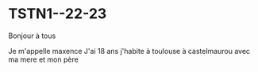 # TSTN1--22-23
Bonjour à tous

Je m'appelle maxence
J'ai 18 ans
j'habite à toulouse
à castelmaurou
avec ma mere et mon père
